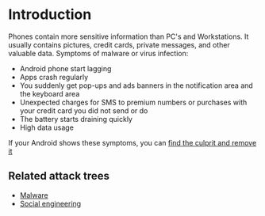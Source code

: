 # Introduction

Phones contain more sensitive information than PC's and Workstations. It usually contains pictures, 
credit cards, private messages, and other valuable data. Symptoms of malware or virus infection:

* Android phone start lagging
* Apps crash regularly
* You suddenly get pop-ups and ads banners in the notification area and the keyboard area
* Unexpected charges for SMS to premium numbers or purchases with your credit card you did not send or do
* The battery starts draining quickly
* High data usage

If your Android shows these symptoms, you can [find the culprit and remove it](clean-machine.md)

## Related attack trees

* [Malware](attack-trees:docs/malware/README)
* [Social engineering](attack-trees:docs/social-engineering/README)


